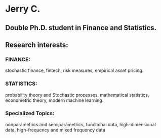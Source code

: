 # Jerry C.
## Double Ph.D. student in Finance and Statistics.
## Research interests: 
### FINANCE: 
stochastic finance, fintech, risk measures, empirical asset pricing.
### STATISTICS:
probability theory and Stochastic processes, mathematical statistics, econometric theory, modern machine learning.
### Specialized Topics: 
nonparametrics and semiparametrics, functional data, high-dimensional data, high-frequency and mixed frequency data
  
